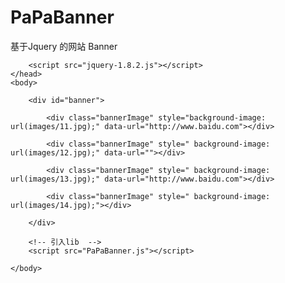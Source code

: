 # PaPaBanner

基于Jquery 的网站 Banner


<html>
    <head>
        <title>demo</title>
         <!-- 引入css   -->
        <link href="css/PaPaBanner.css" rel="stylesheet" />
        
        <script src="jquery-1.8.2.js"></script>
    </head>
    <body>
    
        <div id="banner">
            
            <div class="bannerImage" style="background-image: url(images/11.jpg);" data-url="http://www.baidu.com"></div>
            
            <div class="bannerImage" style=" background-image: url(images/12.jpg);" data-url=""></div>
            
            <div class="bannerImage" style=" background-image: url(images/13.jpg);" data-url="http://www.baidu.com"></div>
            
            <div class="bannerImage" style=" background-image: url(images/14.jpg);"></div>
            
        </div>
        
        <!-- 引入lib  -->
        <script src="PaPaBanner.js"></script>
        
    </body>
</html>
